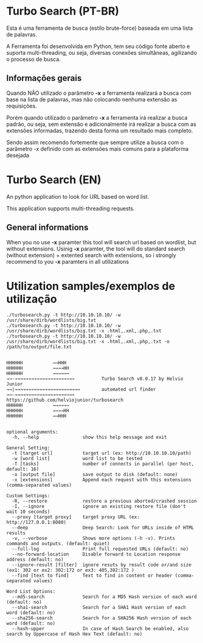 # Turbo Search (PT-BR)

Esta é uma ferramenta de busca (estilo brute-force) baseada em uma lista de palavras.

A Ferramenta foi desenvolvida em Python, tem seu código fonte aberto e suporta multi-threading, ou seja, diversas conexões simultâneas, agilizando o processo de busca.

## Informações gerais

Quando NÃO utilizado o parâmetro **-x** a ferramenta realizará a busca com base na lista de palavras, mas não colocando nenhuma extensão as requisições.

Porém quando utilizado o parâmetro **-x** a ferramenta irá realizar a busca padrão, ou seja, sem extensão e adicionalmente irá realizar a busca com as extensões informadas, trazendo desta forma um resultado mais completo.

Sendo assim recomendo fortemente que sempre utilize a busca com o parâmetro -x definido com as extensões mais comuns para a plataforma desejada


# Turbo Search (EN)

An python application to look for URL based on word list.

This application supports multi-threading requests.

## General informations

When you no use **-x** paramter this tool will search url based on wordlist, but without extensions.
Usinig **-x** paramter, the tool will do standard search (without extension) + extented search with extensions, so i strongly recommend to you **-x** paramters in all utilizations



# Utilization samples/exemplos de utilização
```
./turbosearch.py -t http://10.10.10.10/ -w /usr/share/dirb/wordlists/big.txt
./turbosearch.py -t http://10.10.10.10/ -w /usr/share/dirb/wordlists/big.txt -x .html,.xml,.php,.txt
./turbosearch.py -t http://10.10.10.10/ -w /usr/share/dirb/wordlists/big.txt -x .html,.xml,.php,.txt -o /path/to/output/file.txt

```



```

HHHHHH           →→HHH
HHHHHH           →→→→HH
HHHHHH           →→→→→→
→→-→→→→→→→→→→→→→→→→→→→→→→          Turbo Search v0.0.17 by Helvio Junior
→→|→→→→→→→→→→→→→→→→→→→→→→→→        automated url finder
→→-→→→→→→→→→→→→→→→→→→→→→→          https://github.com/helviojunior/turbosearch
HHHHHH           →→→→→→
HHHHHH           →→→→HH
HHHHHH           →→HHH


optional arguments:
  -h, --help                show this help message and exit

General Setting:
  -t [target url]           target url (ex: http://10.10.10.10/path)
  -w [word list]            word list to be tested
  -T [tasks]                number of connects in parallel (per host, default: 16)
  -o [output file]          save output to disk (default: none)
  -x [extensions]           Append each request with this extensions (comma-separated values)

Custom Settings:
  -R, --restore             restore a previous aborted/crashed session
  -I, --ignore              ignore an existing restore file (don't wait 10 seconds)
  --proxy [target proxy]    target proxy URL (ex: http://127.0.0.1:8080)
  --deep                    Deep Search: Look for URLs inside of HTML results
  -v, --verbose             Shows more options (-h -v). Prints commands and outputs. (default: quiet)
  --full-log                Print full requested URLs (default: no)
  --no-forward-location     Disable forward to Location response address (default: no)
  --ignore-result [filter]  ignore resuts by result code or/and size (ex1: 302 or ex2: 302:172 or ex3: 405,302:172 )
  --find [text to find]     Text to find in content or header (comma-separated values)

Word List Options:
  --md5-search              Search for a MD5 Hash version of each word (default: no)
  --sha1-search             Search for a SHA1 Hash version of each word (default: no)
  --sha256-search           Search for a SHA256 Hash version of each word (default: no)
  --hash-upper              In case of Hash Search be enabled, also search by Uppercase of Hash Hex Text (default: no)


```
